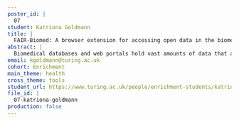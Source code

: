 ```yaml
---
poster_id: |
  07
student: Katriona Goldmann
title: |
  FAIR-Biomed: A browser extension for accessing open data in the biomedical domain
abstract: |
  Biomedical databases and web portals hold vast amounts of data that are intended to be findable, accessible, interoperable, and reusable. However, in reality individual websites cannot be expected to contain all the data relevant to a topic. Information is typically distributed across many specialised, domain-specific databases. Thus, in practice, researchers must gather material from multiple sources in a manual, time-consuming process.We present a modular browser extension - FAIR-biomed - that takes a decentralised approach in order to connect researchers to resources in the biomedical domain. FAIR-biomed displays snippets of information on demand and provides shortcuts to original content from an array of sources. In contrast to previous implementations in this area, FAIR-biomed interacts directly with original sources and thus always provides the most up-to-date information.FAIR-biomed is open source and currently connects to more than 20 resources to provide information on genes, proteins, publications, genetic variants, ontologies, chemical compounds, and diseases. It has a modular architecture so that it can be extended further to interface with any resource in the biomedical domain.
email: kgoldmann@turing.ac.uk
cohort: Enrichment
main_theme: health
cross_theme: tools
student_url: https://www.turing.ac.uk/people/enrichment-students/katriona-goldmann
file_id: |
  07-katriona-goldmann
production: false
---
```

